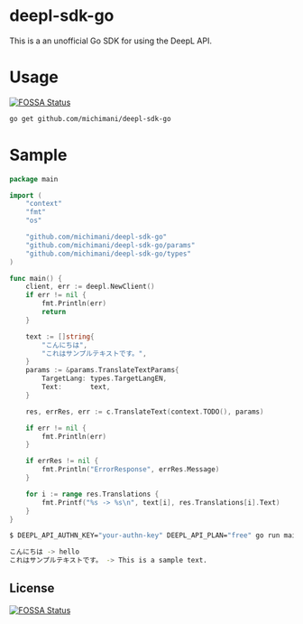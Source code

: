 deepl-sdk-go
===

This is a an unofficial Go SDK for using the DeepL API.

# Usage
[![FOSSA Status](https://app.fossa.com/api/projects/git%2Bgithub.com%2Fmichimani%2Fdeepl-sdk-go.svg?type=shield)](https://app.fossa.com/projects/git%2Bgithub.com%2Fmichimani%2Fdeepl-sdk-go?ref=badge_shield)


```bash
go get github.com/michimani/deepl-sdk-go
```

# Sample

```go
package main

import (
	"context"
	"fmt"
	"os"

	"github.com/michimani/deepl-sdk-go"
	"github.com/michimani/deepl-sdk-go/params"
	"github.com/michimani/deepl-sdk-go/types"
)

func main() {
	client, err := deepl.NewClient()
	if err != nil {
		fmt.Println(err)
		return
	}

	text := []string{
		"こんにちは",
		"これはサンプルテキストです。",
	}
	params := &params.TranslateTextParams{
		TargetLang: types.TargetLangEN,
		Text:       text,
	}

	res, errRes, err := c.TranslateText(context.TODO(), params)

	if err != nil {
		fmt.Println(err)
	}

	if errRes != nil {
		fmt.Println("ErrorResponse", errRes.Message)
	}

	for i := range res.Translations {
		fmt.Printf("%s -> %s\n", text[i], res.Translations[i].Text)
	}
}
```

```bash
$ DEEPL_API_AUTHN_KEY="your-authn-key" DEEPL_API_PLAN="free" go run main.go

こんにちは -> hello
これはサンプルテキストです。 -> This is a sample text.
```


## License
[![FOSSA Status](https://app.fossa.com/api/projects/git%2Bgithub.com%2Fmichimani%2Fdeepl-sdk-go.svg?type=large)](https://app.fossa.com/projects/git%2Bgithub.com%2Fmichimani%2Fdeepl-sdk-go?ref=badge_large)
